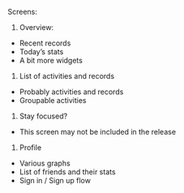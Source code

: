 Screens:
1. Overview:
* Recent records
* Today’s stats
* A bit more widgets
1. List of activities and records
* Probably activities and records
* Groupable activities
1. Stay focused?
* This screen may not be included in the release
1. Profile
* Various graphs
* List of friends and their stats
* Sign in / Sign up flow